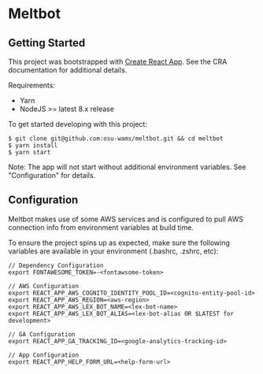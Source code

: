 # Meltbot

## Getting Started

This project was bootstrapped with [Create React App](https://github.com/facebook/create-react-app). See the CRA documentation for additional details.

Requirements:

- Yarn
- NodeJS >= latest 8.x release

To get started developing with this project:

```
$ git clone git@github.com:osu-wams/meltbot.git && cd meltbot
$ yarn install
$ yarn start
```

Note: The app will not start without additional environment variables. See "Configuration" for details.

## Configuration

Meltbot makes use of some AWS services and is configured to pull AWS connection info from environment variables at build time.

To ensure the project spins up as expected, make sure the following variables are available in your environment (.bashrc, .zshrc, etc):

```
// Dependency Configuration
export FONTAWESOME_TOKEN=-<fontawsome-token>

// AWS Configuration
export REACT_APP_AWS_COGNITO_IDENTITY_POOL_ID=<cognito-entity-pool-id>
export REACT_APP_AWS_REGION=<aws-region>
export REACT_APP_AWS_LEX_BOT_NAME=<lex-bot-name>
export REACT_APP_AWS_LEX_BOT_ALIAS=<lex-bot-alias OR $LATEST for development>

// GA Configuration
export REACT_APP_GA_TRACKING_ID=<google-analytics-tracking-id>

// App Configuration
export REACT_APP_HELP_FORM_URL=<help-form-url>
```

